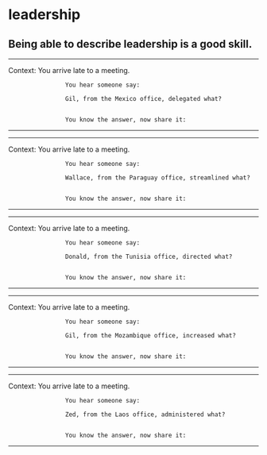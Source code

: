 # leadership
## Being able to describe leadership is a good skill.



---
 Context: You arrive late to a meeting. 


                    You hear someone say:

                    Gil, from the Mexico office, delegated what?

 
                    You know the answer, now share it: 

---

---
 Context: You arrive late to a meeting. 


                    You hear someone say:

                    Wallace, from the Paraguay office, streamlined what?

 
                    You know the answer, now share it: 

---

---
 Context: You arrive late to a meeting. 


                    You hear someone say:

                    Donald, from the Tunisia office, directed what?

 
                    You know the answer, now share it: 

---

---
 Context: You arrive late to a meeting. 


                    You hear someone say:

                    Gil, from the Mozambique office, increased what?

 
                    You know the answer, now share it: 

---

---
 Context: You arrive late to a meeting. 


                    You hear someone say:

                    Zed, from the Laos office, administered what?

 
                    You know the answer, now share it: 

---